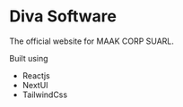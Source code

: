 # Diva Software

The official website for MAAK CORP SUARL.

Built using
- Reactjs
- NextUI
- TailwindCss
